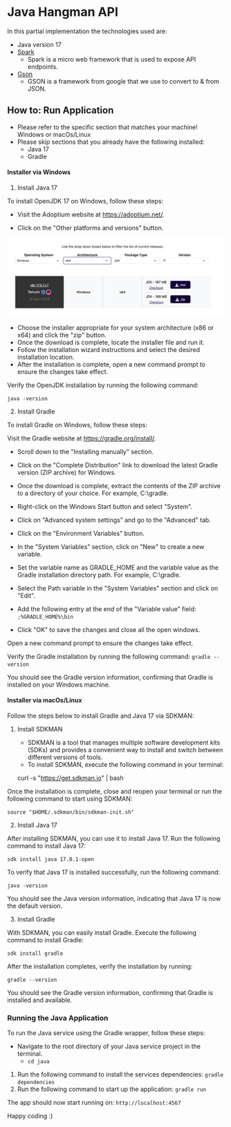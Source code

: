 # Java Hangman API 

In this partial implementation the technologies used are:

- Java version 17
- [Spark](http://sparkjava.com/)
  - Spark is a micro web framework that is used to expose API endpoints.
- [Gson](https://github.com/google/gson) 
  - GSON is a framework from google that we use to convert to & from JSON.

## How to: Run Application

- Please refer to the specific section that matches your machine! Windows or macOs/Linux
- Please skip sections that you already have the following installed:
  - Java 17
  - Gradle


#### Installer via Windows

1. Install Java 17

To install OpenJDK 17 on Windows, follow these steps:

- Visit the Adoptium website at https://adoptium.net/.

- Click on the "Other platforms and versions" button.

![img.png](img.png)

- Choose the installer appropriate for your system architecture (x86 or x64) and click the "zip" button.
- Once the download is complete, locate the installer file and run it. 
- Follow the installation wizard instructions and select the desired installation location. 
- After the installation is complete, open a new command prompt to ensure the changes take effect.

Verify the OpenJDK installation by running the following command:

    java -version

2. Install Gradle

To install Gradle on Windows, follow these steps:

Visit the Gradle website at https://gradle.org/install/.

- Scroll down to the "Installing manually" section.

- Click on the "Complete Distribution" link to download the latest Gradle version (ZIP archive) for Windows.

- Once the download is complete, extract the contents of the ZIP archive to a directory of your choice. For example, C:\gradle.

- Right-click on the Windows Start button and select "System".

- Click on "Advanced system settings" and go to the "Advanced" tab.

- Click on the "Environment Variables" button.

- In the "System Variables" section, click on "New" to create a new variable.

- Set the variable name as GRADLE_HOME and the variable value as the Gradle installation directory path. For example, C:\gradle.

- Select the Path variable in the "System Variables" section and click on "Edit".

- Add the following entry at the end of the "Variable value" field:
  `;%GRADLE_HOME%\bin`
  
- Click "OK" to save the changes and close all the open windows.

Open a new command prompt to ensure the changes take effect.

Verify the Gradle installation by running the following command: `gradle --version`

You should see the Gradle version information, confirming that Gradle is installed on your Windows machine.


#### Installer via macOs/Linux

Follow the steps below to install Gradle and Java 17 via SDKMAN:

1. Install SDKMAN 
   - SDKMAN is a tool that manages multiple software development kits (SDKs) and provides a convenient way to install and switch between different versions of tools. 
   - To install SDKMAN, execute the following command in your terminal:


    curl -s "https://get.sdkman.io" | bash

Once the installation is complete, close and reopen your terminal or run the following command to start using SDKMAN:

    source "$HOME/.sdkman/bin/sdkman-init.sh"

2. Install Java 17
   
After installing SDKMAN, you can use it to install Java 17. Run the following command to install Java 17:

    sdk install java 17.0.1-open

To verify that Java 17 is installed successfully, run the following command:

    java -version

You should see the Java version information, indicating that Java 17 is now the default version.

3. Install Gradle 

With SDKMAN, you can easily install Gradle. Execute the following command to install Gradle:

    sdk install gradle

After the installation completes, verify the installation by running:

    gradle --version

You should see the Gradle version information, confirming that Gradle is installed and available.

### Running the Java Application

To run the Java service using the Gradle wrapper, follow these steps:

- Navigate to the root directory of your Java service project in the terminal. 
  - `cd java`

1. Run the following command to install the services dependencies: `gradle dependencies`
2. Run the following command to start up the application: `gradle run`


The app should now start running on: `http://localhost:4567`

Happy coding :) 

